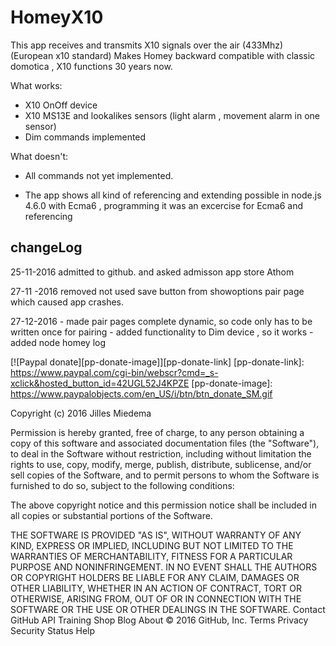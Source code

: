 ﻿# HomeyX10



This app receives and transmits X10 signals over the air (433Mhz) (European x10 standard)
Makes Homey backward compatible with classic domotica , X10 functions 30 years now.

What works:

* X10 OnOff device
* X10 MS13E and lookalikes sensors (light alarm , movement alarm in one sensor)
* Dim commands implemented 

What doesn't:

* All commands not yet implemented.

* The app shows all kind of referencing and extending possible in node.js 4.6.0 with Ecma6 , 
programming it was an excercise for Ecma6 and referencing


## changeLog

25-11-2016 admitted to github. and asked admisson app store Athom

27-11 -2016 removed not used save button from showoptions pair page which caused app crashes.

27-12-2016  - made pair pages complete dynamic, so code only has to be written once for pairing
            - added functionality to Dim device , so it works 
            - added node homey log


[![Paypal donate][pp-donate-image]][pp-donate-link]
[pp-donate-link]: https://www.paypal.com/cgi-bin/webscr?cmd=_s-xclick&hosted_button_id=42UGL52J4KPZE
[pp-donate-image]: https://www.paypalobjects.com/en_US/i/btn/btn_donate_SM.gif






Copyright (c) 2016 Jilles Miedema

Permission is hereby granted, free of charge, to any person obtaining a copy of this software and associated documentation files (the "Software"), to deal in the Software without restriction, including without limitation the rights to use, copy, modify, merge, publish, distribute, sublicense, and/or sell copies of the Software, and to permit persons to whom the Software is furnished to do so, subject to the following conditions:

The above copyright notice and this permission notice shall be included in all copies or substantial portions of the Software.

THE SOFTWARE IS PROVIDED "AS IS", WITHOUT WARRANTY OF ANY KIND, EXPRESS OR IMPLIED, INCLUDING BUT NOT LIMITED TO THE WARRANTIES OF MERCHANTABILITY, FITNESS FOR A PARTICULAR PURPOSE AND NONINFRINGEMENT. IN NO EVENT SHALL THE AUTHORS OR COPYRIGHT HOLDERS BE LIABLE FOR ANY CLAIM, DAMAGES OR OTHER LIABILITY, WHETHER IN AN ACTION OF CONTRACT, TORT OR OTHERWISE, ARISING FROM, OUT OF OR IN CONNECTION WITH THE SOFTWARE OR THE USE OR OTHER DEALINGS IN THE SOFTWARE.
Contact GitHub API Training Shop Blog About
© 2016 GitHub, Inc. Terms Privacy Security Status Help



